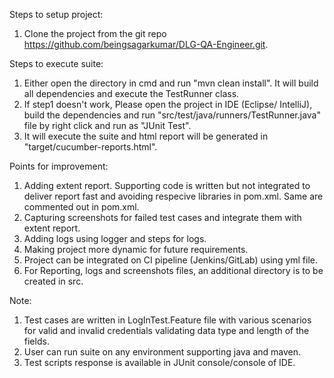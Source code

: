 Steps to setup project:
1. Clone the project from the git repo  https://github.com/beingsagarkumar/DLG-QA-Engineer.git.

Steps to execute suite:
1. Either open the directory in cmd and run "mvn clean install". It will build all dependencies and execute the TestRunner class.
2. If step1 doesn't work, Please open the project in IDE (Eclipse/ IntelliJ), build the dependencies and run "src/test/java/runners/TestRunner.java" file
by right click and run as "JUnit Test".
3. It will execute the suite and html report will be generated in "target/cucumber-reports.html".

Points for improvement:
1. Adding extent report. Supporting code is written but not integrated to deliver report fast and avoiding respecive libraries in pom.xml. Same are commented out in pom.xml.
2. Capturing screenshots for failed test cases and integrate them with extent report.
3. Adding logs using logger and steps for logs.
4. Making project more dynamic for future requirements.
5. Project can be integrated on CI pipeline (Jenkins/GitLab) using yml file.
6. For Reporting, logs and screenshots files, an additional directory is to be created in src.

Note:
1. Test cases are written in LogInTest.Feature file with various scenarios for valid and invalid credentials validating data type and length of the fields.
2. User can run suite on any environment supporting java and maven.
3. Test scripts response is available in JUnit console/console of IDE. 
